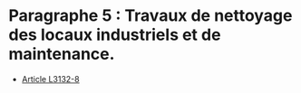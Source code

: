 # Paragraphe 5 : Travaux de nettoyage des locaux industriels et de maintenance.

* [Article L3132-8](./LEGIARTI000006902587.md)
